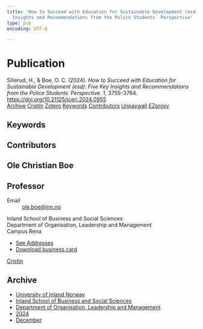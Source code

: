 ```yaml
---
title: 'How to Succeed with Education for Sustainable Development (esd): Five Key
  Insights and Recommendations from the Police Students´ Perspective'
type: pub
encoding: UTF-8

---
```

<h1>Publication</h1>
<article id="csl-bib-container-CWXFB27A" class="csl-bib-container">
  <div class="csl-bib-body"> <div class="csl-entry">Sillerud, H., &#38; Boe, O. C. (2024). <i>How to Succeed with Education for Sustainable Development (esd): Five Key Insights and Recommendations from the Police Students´ Perspective</i>. <i>1</i>, 3755–3764. <a href="https://doi.org/10.21125/iceri.2024.0955">https://doi.org/10.21125/iceri.2024.0955</a></div> </div>
  <div class="csl-bib-buttons">
    <a href="#taxonomy-article-CWXFB27A" alt="archive" class="csl-bib-button">Archive</a>
    <a href="https://app.cristin.no/results/show.jsf?id=2328590" alt="Cristin" class="csl-bib-button">Cristin</a>
    <a href="http://zotero.org/groups/5881554/items/CWXFB27A" alt="Zotero" class="csl-bib-button">Zotero</a>
    <a href="#keywords-article-CWXFB27A" alt="keywords" class="csl-bib-button">Keywords</a>
    <a href="#contributors-article-CWXFB27A" alt="contributors" class="csl-bib-button">Contributors</a>
    <a href="https://doi.org/10.21125/iceri.2024.0955" alt="Unpaywall" class="csl-bib-button">Unpaywall</a>
    <a href="https://doi.org/10.21125/iceri.2024.0955" alt="EZproxy" class="csl-bib-button">EZproxy</a>
  </div>
  <div id="csl-bib-meta-container-CWXFB27A"></div>
</article>
<div id="csl-bib-meta-CWXFB27A" class="csl-bib-meta">
  <article id="keywords-article-CWXFB27A" class="keywords-article">
    <h1>Keywords</h1>
    
  </article>
  <article id="contributors-article-CWXFB27A" class="contributors-article">
    <h1>Contributors</h1>
    <div class="personas"> <div class="vrtx-hinn-person-card"> <div class="photo"> <i class="lar la-user-circle missing-person"></i> </div> <div class="info"> <hgroup><h1>Ole Christian Boe</h1> <h2>Professor</h2> </hgroup><dl> <dt>Email</dt> <dd> <a href="mailto:ole.boe@inn.no">ole.boe@inn.no</a> </dd> </dl> <p> Inland School of Business and Social Sciences<br> Department of Organisation, Leadership and Management<br> Campus Rena </p> <ul class="vrtx-hinn-links"> <li><a href="https://www.inn.no/english/find-an-employee/ole-boe.html#vrtx-hinn-addresses">See Addresses</a></li> <li><a href="https://www.inn.no/english/find-an-employee/ole-boe.html?vrtx=vcf">Download business card</a></li> </ul> </div> </div> <a href="https://app.cristin.no/persons/show.jsf?id=603087" alt="Cristin URL" class="personas-cristin">Cristin</a> </div>
  </article>
  <article id="taxonomy-article-CWXFB27A" class="taxonomy-article">
    <h1>Archive</h1>
    <ul>
      <li><a href="{{< params subfolder >}}en/archive/?key=3DCRN523">University of Inland Norway</a></li>
      <li><a href="{{< params subfolder >}}en/archive/?key=DU8Q9LN9">Inland School of Business and Social Sciences</a></li>
      <li><a href="{{< params subfolder >}}en/archive/?key=4LUWR3ZM">Department of Organisation, Leadership and Management</a></li>
      <li><a href="{{< params subfolder >}}en/archive/?key=TY5PNNUR">2024</a></li>
      <li><a href="{{< params subfolder >}}en/archive/?key=YRAMKLSV">December</a></li>
    </ul>
  </article>
</div>
